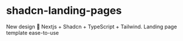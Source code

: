 # shadcn-landing-pages
New design 🎉 Nextjs + Shadcn + TypeScript + Tailwind. Landing page template ease-to-use
